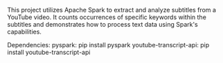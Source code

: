 This project utilizes Apache Spark to extract and analyze subtitles from a YouTube video. 
It counts occurrences of specific keywords within the subtitles and demonstrates how to process text data using Spark's capabilities.

Dependencies:
pyspark: pip install pyspark
youtube-transcript-api: pip install youtube-transcript-api
